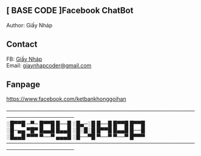 ## [ BASE CODE ]Facebook ChatBot
	
  Author: Giấy Nháp
	
## Contact
	
  FB: <a href="https://www.facebook.com/GiayNhapcoder">Giấy Nháp</a> <br>
  Email: giaynhapcoder@gmail.com
	
	
## Fanpage	


<a href="https://www.facebook.com/GiayNhapcoder">https://www.facebook.com/ketbankhonggoihan</a> 
	
	


────────────────────────────────────────────────────────────────────<br>
░█▀▀█ ─▀─ █▀▀█ █──█ ░█▄─░█ █──█ █▀▀█ █▀▀█ <br>
░█─▄▄ ▀█▀ █▄▄█ █▄▄█ ░█░█░█ █▀▀█ █▄▄█ █──█ <br>
░█▄▄█ ▀▀▀ ▀──▀ ▄▄▄█ ░█──▀█ ▀──▀ ▀──▀ █▀▀▀ <br>
────────────────────────────────────────────────────────────────────<br>
 
